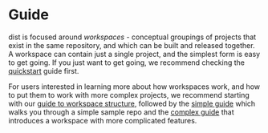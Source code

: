 # Guide

dist is focused around *workspaces* - conceptual groupings of projects that exist in the same repository, and which can be built and released together. A workspace can contain just a single project, and the simplest form is easy to get going. If you just want to get going, we recommend checking the [quickstart][way-too-quickstart] guide first.

For users interested in learning more about how workspaces work, and how to put them to work with more complex projects, we recommend starting with our [guide to workspace structure][structure], followed by the [simple guide][simple-guide] which walks you through a simple sample repo and the [complex guide][complex-guide] that introduces a workspace with more complicated features.

[concepts]: ../reference/concepts.md
[structure]: ./structure.md
[simple-guide]: ./simple-guide.md
[complex-guide]: ./workspace-guide.md
[way-too-quickstart]: ../quickstart/index.md

[workspace]: https://doc.rust-lang.org/cargo/reference/workspaces.html
